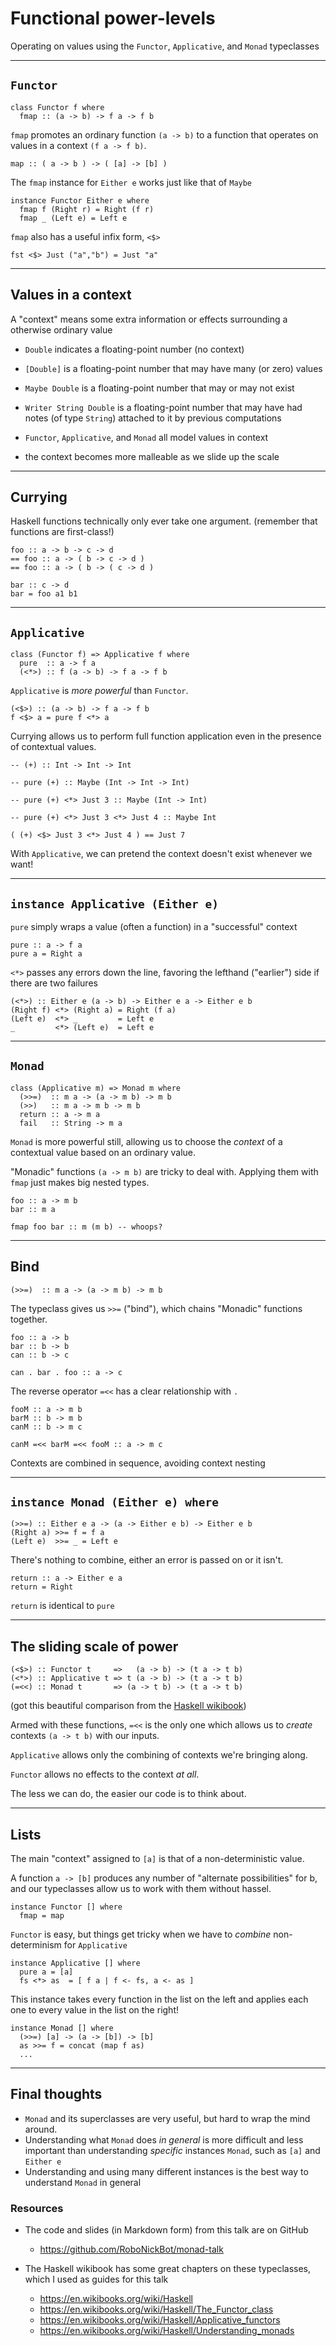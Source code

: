 # Functional power-levels

Operating on values using the `Functor`, `Applicative`, and `Monad`
typeclasses

---

## `Functor`

    class Functor f where
      fmap :: (a -> b) -> f a -> f b

`fmap` promotes an ordinary function `(a -> b)` to a function that
operates on values in a context `(f a -> f b)`.

    map :: ( a -> b ) -> ( [a] -> [b] )

The `fmap` instance for `Either e` works just like that of `Maybe`

    instance Functor Either e where
      fmap f (Right r) = Right (f r)
      fmap _ (Left e) = Left e

`fmap` also has a useful infix form, `<$>`

    fst <$> Just ("a","b") = Just "a"

---

## Values in a context

A "context" means some extra information or effects surrounding a
otherwise ordinary value

* `Double` indicates a floating-point number (no context)
* `[Double]` is a floating-point number that may have many (or zero)
  values
* `Maybe Double` is a floating-point number that may or may not exist
* `Writer String Double` is a floating-point number that may have had
  notes (of type `String`) attached to it by previous computations

* `Functor`, `Applicative`, and `Monad` all model values in context
* the context becomes more malleable as we slide up the scale

---

## Currying

Haskell functions technically only ever take one argument. (remember
that functions are first-class!)

    foo :: a -> b -> c -> d
    == foo :: a -> ( b -> c -> d )
    == foo :: a -> ( b -> ( c -> d )

    bar :: c -> d
    bar = foo a1 b1

---

## `Applicative`

    class (Functor f) => Applicative f where
      pure  :: a -> f a
      (<*>) :: f (a -> b) -> f a -> f b

`Applicative` is *more powerful* than `Functor`.

    (<$>) :: (a -> b) -> f a -> f b
    f <$> a = pure f <*> a

Currying allows us to perform full function application even in the
presence of contextual values.

    -- (+) :: Int -> Int -> Int

    -- pure (+) :: Maybe (Int -> Int -> Int)

    -- pure (+) <*> Just 3 :: Maybe (Int -> Int)

    -- pure (+) <*> Just 3 <*> Just 4 :: Maybe Int

    ( (+) <$> Just 3 <*> Just 4 ) == Just 7

With `Applicative`, we can pretend the context doesn't exist whenever
we want!

---

## `instance Applicative (Either e)`

`pure` simply wraps a value (often a function) in a "successful"
context

    pure :: a -> f a
    pure a = Right a

`<*>` passes any errors down the line, favoring the lefthand
("earlier") side if there are two failures

    (<*>) :: Either e (a -> b) -> Either e a -> Either e b
    (Right f) <*> (Right a) = Right (f a)
    (Left e)  <*> _         = Left e
    _         <*> (Left e)  = Left e

---

## `Monad`

    class (Applicative m) => Monad m where
      (>>=)  :: m a -> (a -> m b) -> m b
      (>>)   :: m a -> m b -> m b
      return :: a -> m a
      fail   :: String -> m a

`Monad` is more powerful still, allowing us to choose the *context* of
a contextual value based on an ordinary value.

"Monadic" functions `(a -> m b)` are tricky to deal with.  Applying
them with `fmap` just makes big nested types.

    foo :: a -> m b
    bar :: m a
    
    fmap foo bar :: m (m b) -- whoops?

---

## Bind

    (>>=)  :: m a -> (a -> m b) -> m b

The typeclass gives us `>>=` ("bind"), which chains "Monadic"
functions together.

    foo :: a -> b
    bar :: b -> b
    can :: b -> c

    can . bar . foo :: a -> c

The reverse operator `=<<` has a clear relationship with `.`

    fooM :: a -> m b
    barM :: b -> m b
    canM :: b -> m c

    canM =<< barM =<< fooM :: a -> m c

Contexts are combined in sequence, avoiding context nesting

---

## `instance Monad (Either e) where`

    (>>=) :: Either e a -> (a -> Either e b) -> Either e b
    (Right a) >>= f = f a
    (Left e)  >>= _ = Left e

There's nothing to combine, either an error is passed on or it isn't.

    return :: a -> Either e a
    return = Right

`return` is identical to `pure`

---

## The sliding scale of power

    (<$>) :: Functor t     =>   (a -> b) -> (t a -> t b)
    (<*>) :: Applicative t => t (a -> b) -> (t a -> t b)
    (=<<) :: Monad t       => (a -> t b) -> (t a -> t b)

(got this beautiful comparison from the [Haskell wikibook][1])

Armed with these functions, `=<<` is the only one which allows us to
*create* contexts `(a -> t b)` with our inputs.

`Applicative` allows only the combining of contexts we're bringing along.

`Functor` allows no effects to the context *at all*.

The less we can do, the easier our code is to think about.

---

## Lists

The main "context" assigned to `[a]` is that of a non-deterministic value.

A function `a -> [b]` produces any number of "alternate possibilities"
for b, and our typeclasses allow us to work with them without hassel.

    instance Functor [] where
      fmap = map

`Functor` is easy, but things get tricky when we have to *combine*
non-determinism for `Applicative`

    instance Applicative [] where
      pure a = [a]
      fs <*> as  = [ f a | f <- fs, a <- as ]

This instance takes every function in the list on the left and applies
each one to every value in the list on the right!

    instance Monad [] where
      (>>=) [a] -> (a -> [b]) -> [b]
      as >>= f = concat (map f as)
      ...

---

## Final thoughts

* `Monad` and its superclasses are very useful, but hard to wrap the
  mind around.
* Understanding what `Monad` does *in general* is more difficult and
  less important than understanding *specific* instances `Monad`, such
  as `[a]` and `Either e`
* Understanding and using many different instances is the best way to
  understand `Monad` in general

### Resources

* The code and slides (in Markdown form) from this talk are on GitHub
    * https://github.com/RoboNickBot/monad-talk

* The Haskell wikibook has some great chapters on these typeclasses,
  which I used as guides for this talk
    * https://en.wikibooks.org/wiki/Haskell
    * https://en.wikibooks.org/wiki/Haskell/The_Functor_class
    * https://en.wikibooks.org/wiki/Haskell/Applicative_functors
    * https://en.wikibooks.org/wiki/Haskell/Understanding_monads

[1]: https://en.wikibooks.org/wiki/Haskell/Applicative_functors#A_sliding_scale_of_power
